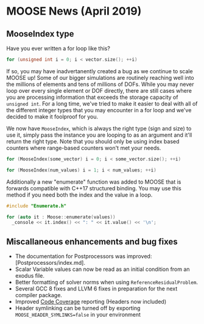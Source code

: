 # MOOSE News (April 2019)

## MooseIndex type

Have you ever written a for loop like this?

```C++
for (unsigned int i = 0; i < vector.size(); ++i)
```

If so, you may have inadvertanently created a bug as we continue to scale MOOSE up!
Some of our bigger simulations are routinely reaching well into the millions of elements
and tens of millions of DOFs. While you may never loop over every single element or DOF
directly, there are still cases where you are processing information that exceeds the
storage capacity of `unsigned int`. For a long time, we've tried to make it easier to
deal with all of the different integer types that you may encounter in a for loop and
we've decided to make it foolproof for you.

We now have `MooseIndex`, which is always the right type (sign and size) to use it, simply
pass the instance you are looping to as an argument and it'll return the right type. Note that
you should only be using index based counters where range-based counters won't met your needs.

```C++
for (MooseIndex(some_vector) i = 0; i < some_vector.size(); ++i)

for (MooseIndex(num_values) i = 1; i < num_values; ++i)
```

Additionally a new "enumerate" function was added to MOOSE that is forwards compatible
with C++17 structured binding. You may use this method if you need both the index and
the value in a loop.

```C++
#include "Enumerate.h"

for (auto it : Moose::enumerate(values))
  _console << it.index() << ": " << it.value() << '\n';
```


## Miscallaneous enhancements and bug fixes

- The documentation for Postprocessors was improved: [Postprocessors/index.md].
- Scalar Variable values can now be read as an initial condition from an exodus file.
- Better formatting of solver norms when using `ReferenceResidualProblem`.
- Several GCC 8 fixes and LLVM 6 fixes in preparation for the next compiler package.
- Improved [Code Coverage](https://mooseframework.inl.gov/docs/coverage/moose/) reporting (Headers now included)
- Header symlinking can be turned off by exporting `MOOSE_HEADER_SYMLINKS=false` in your environment